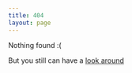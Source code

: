 ```yaml
---
title: 404
layout: page
---
```


Nothing found :(

But you still can have a [look around]({{site.baseurl}}/index.html)
